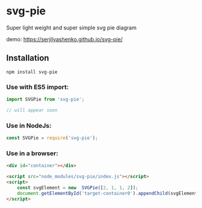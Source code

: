 # svg-pie

Super light weight and super simple svg pie diagram

demo: https://serjilyashenko.github.io/svg-pie/

## Installation

```shell
npm install svg-pie
```

### Use with ES5 import:
```js
import SVGPie from 'svg-pie';

// will appear soon
```

### Use in NodeJs:
```js
const SVGPie = require('svg-pie');
```

### Use in a browser:
```html
<div id="container"></div>

<script src="node_modules/svg-pie/index.js"></script>
<script>
    const svgElement = new  SVGPie([2, 1, 1, 2]);
    document.getElementById('target-container0').appendChild(svgElement);
</script>
```
